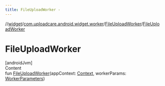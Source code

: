 ```yaml
---
title: FileUploadWorker -
---
```

//[widget](../../index.md)/[com.uploadcare.android.widget.worker](../index.md)/[FileUploadWorker](index.md)/[FileUploadWorker](-file-upload-worker.md)



# FileUploadWorker  
[androidJvm]  
Content  
fun [FileUploadWorker](-file-upload-worker.md)(appContext: [Context](https://developer.android.com/reference/kotlin/android/content/Context.html), workerParams: [WorkerParameters](https://developer.android.com/reference/kotlin/androidx/work/WorkerParameters.html))  



